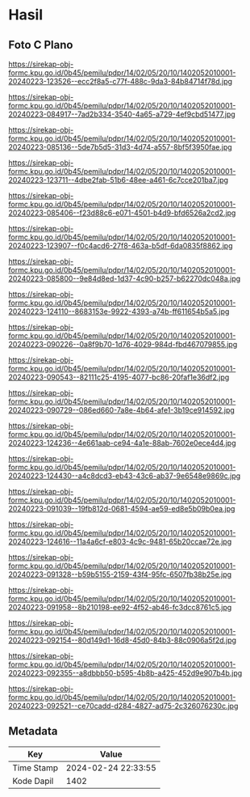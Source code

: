 # Hasil

## Foto C Plano

https://sirekap-obj-formc.kpu.go.id/0b45/pemilu/pdpr/14/02/05/20/10/1402052010001-20240223-123526--ecc2f8a5-c77f-488c-9da3-84b84714f78d.jpg

https://sirekap-obj-formc.kpu.go.id/0b45/pemilu/pdpr/14/02/05/20/10/1402052010001-20240223-084917--7ad2b334-3540-4a65-a729-4ef9cbd51477.jpg

https://sirekap-obj-formc.kpu.go.id/0b45/pemilu/pdpr/14/02/05/20/10/1402052010001-20240223-085136--5de7b5d5-31d3-4d74-a557-8bf5f3950fae.jpg

https://sirekap-obj-formc.kpu.go.id/0b45/pemilu/pdpr/14/02/05/20/10/1402052010001-20240223-123711--4dbe2fab-51b6-48ee-a461-6c7cce201ba7.jpg

https://sirekap-obj-formc.kpu.go.id/0b45/pemilu/pdpr/14/02/05/20/10/1402052010001-20240223-085406--f23d88c6-e071-4501-b4d9-bfd6526a2cd2.jpg

https://sirekap-obj-formc.kpu.go.id/0b45/pemilu/pdpr/14/02/05/20/10/1402052010001-20240223-123907--f0c4acd6-27f8-463a-b5df-6da0835f8862.jpg

https://sirekap-obj-formc.kpu.go.id/0b45/pemilu/pdpr/14/02/05/20/10/1402052010001-20240223-085800--9e84d8ed-1d37-4c90-b257-b62270dc048a.jpg

https://sirekap-obj-formc.kpu.go.id/0b45/pemilu/pdpr/14/02/05/20/10/1402052010001-20240223-124110--8683153e-9922-4393-a74b-ff611654b5a5.jpg

https://sirekap-obj-formc.kpu.go.id/0b45/pemilu/pdpr/14/02/05/20/10/1402052010001-20240223-090226--0a8f9b70-1d76-4029-984d-fbd467079855.jpg

https://sirekap-obj-formc.kpu.go.id/0b45/pemilu/pdpr/14/02/05/20/10/1402052010001-20240223-090543--82111c25-4195-4077-bc86-20faf1e36df2.jpg

https://sirekap-obj-formc.kpu.go.id/0b45/pemilu/pdpr/14/02/05/20/10/1402052010001-20240223-090729--086ed660-7a8e-4b64-afe1-3b19ce914592.jpg

https://sirekap-obj-formc.kpu.go.id/0b45/pemilu/pdpr/14/02/05/20/10/1402052010001-20240223-124236--4e661aab-ce94-4a1e-88ab-7602e0ece4d4.jpg

https://sirekap-obj-formc.kpu.go.id/0b45/pemilu/pdpr/14/02/05/20/10/1402052010001-20240223-124430--a4c8dcd3-eb43-43c6-ab37-9e6548e9869c.jpg

https://sirekap-obj-formc.kpu.go.id/0b45/pemilu/pdpr/14/02/05/20/10/1402052010001-20240223-091039--19fb812d-0681-4594-ae59-ed8e5b09b0ea.jpg

https://sirekap-obj-formc.kpu.go.id/0b45/pemilu/pdpr/14/02/05/20/10/1402052010001-20240223-124616--11a4a6cf-e803-4c9c-9481-65b20ccae72e.jpg

https://sirekap-obj-formc.kpu.go.id/0b45/pemilu/pdpr/14/02/05/20/10/1402052010001-20240223-091328--b59b5155-2159-43f4-95fc-6507fb38b25e.jpg

https://sirekap-obj-formc.kpu.go.id/0b45/pemilu/pdpr/14/02/05/20/10/1402052010001-20240223-091958--8b210198-ee92-4f52-ab46-fc3dcc8761c5.jpg

https://sirekap-obj-formc.kpu.go.id/0b45/pemilu/pdpr/14/02/05/20/10/1402052010001-20240223-092154--80d149d1-16d8-45d0-84b3-88c0906a5f2d.jpg

https://sirekap-obj-formc.kpu.go.id/0b45/pemilu/pdpr/14/02/05/20/10/1402052010001-20240223-092355--a8dbbb50-b595-4b8b-a425-452d9e907b4b.jpg

https://sirekap-obj-formc.kpu.go.id/0b45/pemilu/pdpr/14/02/05/20/10/1402052010001-20240223-092521--ce70cadd-d284-4827-ad75-2c326076230c.jpg


## Metadata

| Key        | Value               |
| ---------- | ------------------- |
| Time Stamp | 2024-02-24 22:33:55 |
| Kode Dapil | 1402                |




